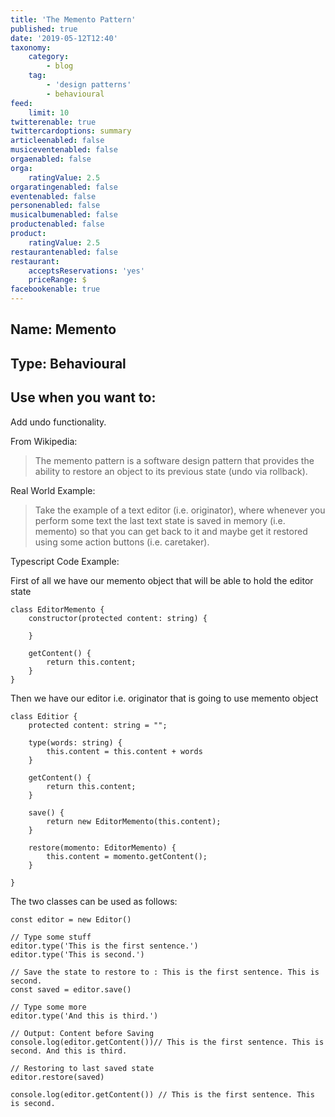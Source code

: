 ```yaml
---
title: 'The Memento Pattern'
published: true
date: '2019-05-12T12:40'
taxonomy:
    category:
        - blog
    tag:
        - 'design patterns'
        - behavioural
feed:
    limit: 10
twitterenable: true
twittercardoptions: summary
articleenabled: false
musiceventenabled: false
orgaenabled: false
orga:
    ratingValue: 2.5
orgaratingenabled: false
eventenabled: false
personenabled: false
musicalbumenabled: false
productenabled: false
product:
    ratingValue: 2.5
restaurantenabled: false
restaurant:
    acceptsReservations: 'yes'
    priceRange: $
facebookenable: true
---
```


## Name: Memento

## Type: Behavioural

## Use when you want to:
 
Add undo functionality.

From Wikipedia:

> The memento pattern is a software design pattern that provides the ability to restore an object to its previous state (undo via rollback).
 
Real World Example:

> Take the example of a text editor (i.e. originator), where whenever you perform some text the last text state is saved in memory (i.e. memento) so that you can get back to it and maybe get it restored using some action buttons (i.e. caretaker).

Typescript Code Example:

First of all we have our memento object that will be able to hold the editor state
```
class EditorMemento { 
    constructor(protected content: string) {
        
    }

    getContent() { 
        return this.content;
    }
}

```

Then we have our editor i.e. originator that is going to use memento object

```
class Editior { 
    protected content: string = "";

    type(words: string) { 
        this.content = this.content + words
    }

    getContent() { 
        return this.content;
    }

    save() { 
        return new EditorMemento(this.content);
    }

    restore(momento: EditorMemento) { 
        this.content = momento.getContent();
    }

}
```
The two classes can be used as follows:

```
const editor = new Editor()

// Type some stuff
editor.type('This is the first sentence.')
editor.type('This is second.')

// Save the state to restore to : This is the first sentence. This is second.
const saved = editor.save()

// Type some more
editor.type('And this is third.')

// Output: Content before Saving
console.log(editor.getContent())// This is the first sentence. This is second. And this is third.

// Restoring to last saved state
editor.restore(saved)

console.log(editor.getContent()) // This is the first sentence. This is second.
```

<script async src="//jsfiddle.net/harps116/6jscpng2/12/embed/js/"></script>
